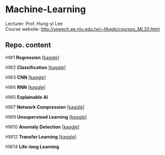 # Machine-Learning
Lecturer: Prof. Hung-yi Lee<br>
Course website: http://speech.ee.ntu.edu.tw/~tlkagk/courses_ML20.html
## Repo. content
HW1 **Regression** 
[[kaggle]](https://www.kaggle.com/c/ml2020spring-hw1)

HW2 **Classification**
[[kaggle]](https://www.kaggle.com/c/ml2020spring-hw2)

HW3 **CNN**
[[kaggle]](https://www.kaggle.com/c/ml2020spring-hw3)

HW4 **RNN**
[[kaggle]](https://www.kaggle.com/c/ml2020spring-hw4)

HW5 **Explainable AI**

HW7 **Network Compression**
[[kaggle]](https://www.kaggle.com/c/ml2020spring-hw7)

HW9 **Unsupervised Learning**
[[kaggle]](https://www.kaggle.com/c/ml2020spring-hw9)

HW10 **Anomaly Detection**
[[kaggle]](https://www.kaggle.com/c/ml2020spring-hw10)

HW12 **Transfer Learning**
[[kaggle]](https://www.kaggle.com/c/ml2020spring-hw12)

HW14 **Life-long Learning**

